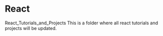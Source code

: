 # React
React_Tutorials_and_Projects
    This is a folder where all react tutorials and projects will be updated.
